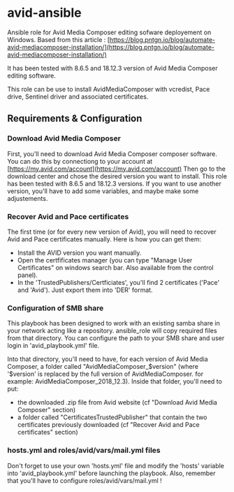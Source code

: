 # avid-ansible
Ansible role for Avid Media Composer editing sofware deployement on Windows.
Based from this article : [https://blog.pntgn.io/blog/automate-avid-mediacomposer-installation/](https://blog.pntgn.io/blog/automate-avid-mediacomposer-installation/)

It has been tested with 8.6.5 and 18.12.3 version of Avid Media Composer editing software.

This role can be use to install AvidMediaComposer with vcredist, Pace drive, Sentinel driver and associated certificates.

## Requirements & Configuration
### Download Avid Media Composer
First, you'll need to download Avid Media Composer composer software. You can do this by connectiong to your account at [https://my.avid.com/account](https://my.avid.com/account)
Then go to the download center and chose the desired version you want to install.
This role has been tested with 8.6.5 and 18.12.3 versions. If you want to use another version, you'll have to add some variables, and maybe make some adjustements.

### Recover Avid and Pace certificates
The first time (or for every new version of Avid), you will need to recover Avid and Pace certificates manually.
Here is how you can get them:

- Install the AVID version you want manually.
- Open the certfificates manager (you can type "Manage User Certificates" on windows search bar. Also available from the control panel).
- In the 'TrustedPublishers/Certficiates', you'll find 2 certificates ('Pace' and 'Avid'). Just export them into 'DER' format.

### Configuration of SMB share
This playbook has been designed to work with an existing samba share in your network acting like a repository. ansible_role will copy required files from that directory.
You can configure the path to your SMB share and user login in 'avid_playbook.yml' file.

Into that directory, you'll need to have, for each version of Avid Media Composer, a folder called "AvidMediaComposer_$version" (where '$version' is replaced by the full version
of AvidMediaComposer. for example: AvidMediaComposer_2018_12.3).
Inside that folder, you'll need to put:
- the downloaded .zip file from Avid website (cf "Download Avid Media Composer" section)
- a folder called "CertificatesTrustedPublisher" that contain the two certificates previously downloaded (cf "Recover Avid and Pace certificates" section)

### hosts.yml and roles/avid/vars/mail.yml files
Don't forget to use your own 'hosts.yml' file and modify the 'hosts' variable into 'avid_playbook.yml' before launching the playbook.
Also, remember that you'll have to configure roles/avid/vars/mail.yml !

